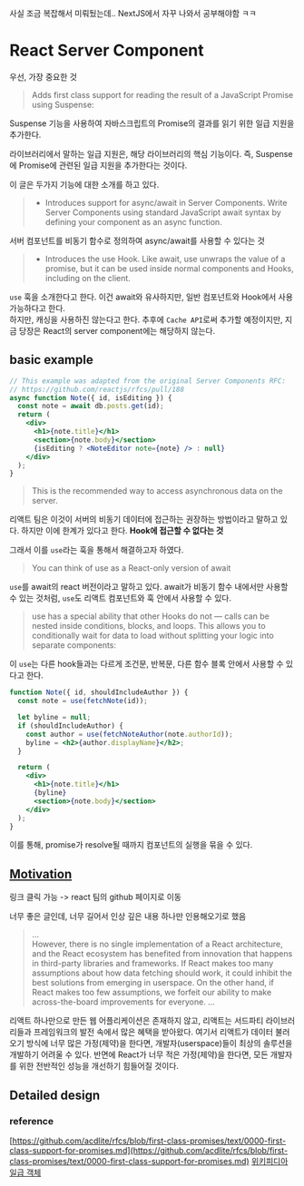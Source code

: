 사실 조금 복잡해서 미뤄뒀는데.. NextJS에서 자꾸 나와서 공부해야함 ㅋㅋ

# React Server Component

우선, 가장 중요한 것

> Adds first class support for reading the result of a JavaScript Promise using Suspense:

Suspense 기능을 사용하여 자바스크립트의 Promise의 결과를 읽기 위한 일급 지원을 추가한다.

라이브러리에서 말하는 일급 지원은, 해당 라이브러리의 핵심 기능이다. 즉, Suspense에 Promise에 관련된 일급 지원을 추가한다는 것이다.

이 글은 두가지 기능에 대한 소개를 하고 있다.

> - Introduces support for async/await in Server Components. Write Server Components using standard JavaScript await syntax by defining your component as an async function.

서버 컴포넌트를 비동기 함수로 정의하여 async/await를 사용할 수 있다는 것

> - Introduces the use Hook. Like await, use unwraps the value of a promise, but it can be used inside normal components and Hooks, including on the client.

`use` 훅을 소개한다고 한다. 이건 await와 유사하지만, 일반 컴포넌트와 Hook에서 사용가능하다고 한다.
<br />
하지만, 캐싱을 사용하진 않는다고 한다. 추후에 `Cache API`로써 추가할 예정이지만, 지금 당장은 React의 server component에는 해당하지 않는다.

## basic example

```jsx
// This example was adapted from the original Server Components RFC:
// https://github.com/reactjs/rfcs/pull/188
async function Note({ id, isEditing }) {
  const note = await db.posts.get(id);
  return (
    <div>
      <h1>{note.title}</h1>
      <section>{note.body}</section>
      {isEditing ? <NoteEditor note={note} /> : null}
    </div>
  );
}
```

> This is the recommended way to access asynchronous data on the server.

리액트 팀은 이것이 서버의 비동기 데이터에 접근하는 권장하는 방법이라고 말하고 있다. 하지만 이에 한계가 있다고 한다. **Hook에 접근할 수 없다는 것**

그래서 이를 `use`라는 훅을 통해서 해결하고자 하였다.

> You can think of use as a React-only version of await

`use`를 await의 react 버전이라고 말하고 있다. await가 비동기 함수 내에서만 사용할 수 있는 것처럼, `use`도 리액트 컴포넌트와 훅 안에서 사용할 수 있다.

> use has a special ability that other Hooks do not — calls can be nested inside conditions, blocks, and loops. This allows you to conditionally wait for data to load without splitting your logic into separate components:

이 `use`는 다른 hook들과는 다르게 조건문, 반복문, 다른 함수 블록 안에서 사용할 수 있다고 한다.

```jsx
function Note({ id, shouldIncludeAuthor }) {
  const note = use(fetchNote(id));

  let byline = null;
  if (shouldIncludeAuthor) {
    const author = use(fetchNoteAuthor(note.authorId));
    byline = <h2>{author.displayName}</h2>;
  }

  return (
    <div>
      <h1>{note.title}</h1>
      {byline}
      <section>{note.body}</section>
    </div>
  );
}
```

이를 통해, promise가 resolve될 때까지 컴포넌트의 실행을 묶을 수 있다.

## [Motivation](https://github.com/acdlite/rfcs/blob/first-class-promises/text/0000-first-class-support-for-promises.md#motivation)

링크 클릭 가능 -> react 팀의 github 페이지로 이동

너무 좋은 글인데, 너무 길어서 인상 깊은 내용 하나만 인용해오기로 했음

> ... <br />However, there is no single implementation of a React architecture, and the React ecosystem has benefited from innovation that happens in third-party libraries and frameworks. If React makes too many assumptions about how data fetching should work, it could inhibit the best solutions from emerging in userspace. On the other hand, if React makes too few assumptions, we forfeit our ability to make across-the-board improvements for everyone.
> ...

리액트 하나만으로 만든 웹 어플리케이션은 존재하지 않고, 리액트는 서드파티 라이브러리들과 프레임워크의 발전 속에서 많은 혜택을 받아왔다. 여기서 리액트가 데이터 불러오기 방식에 너무 많은 가정(제약)을 한다면, 개발자(userspace)들이 최상의 솔루션을 개발하기 어려울 수 있다. 반면에 React가 너무 적은 가정(제약)을 한다면, 모든 개발자를 위한 전반적인 성능을 개선하기 힘들어질 것이다.

## Detailed design

### reference

[https://github.com/acdlite/rfcs/blob/first-class-promises/text/0000-first-class-support-for-promises.md](https://github.com/acdlite/rfcs/blob/first-class-promises/text/0000-first-class-support-for-promises.md)
[위키피디아 일급 객체](https://ko.wikipedia.org/wiki/%EC%9D%BC%EA%B8%89_%EA%B0%9D%EC%B2%B4)
